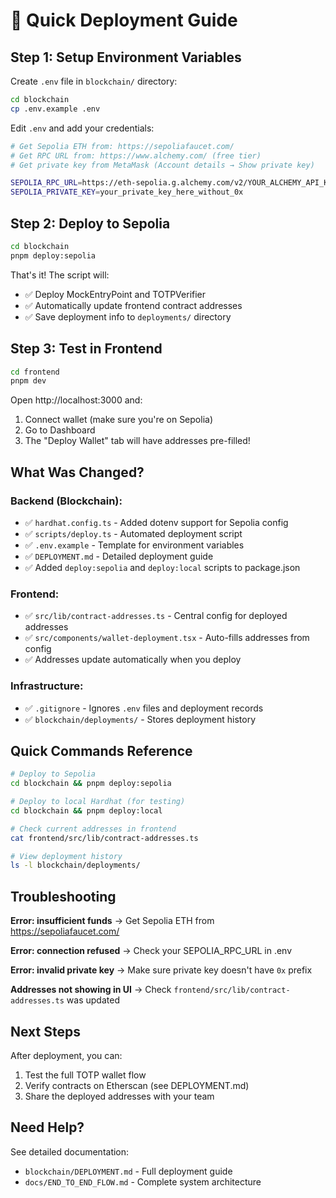 # 🚀 Quick Deployment Guide

## Step 1: Setup Environment Variables

Create `.env` file in `blockchain/` directory:

```bash
cd blockchain
cp .env.example .env
```

Edit `.env` and add your credentials:

```bash
# Get Sepolia ETH from: https://sepoliafaucet.com/
# Get RPC URL from: https://www.alchemy.com/ (free tier)
# Get private key from MetaMask (Account details → Show private key)

SEPOLIA_RPC_URL=https://eth-sepolia.g.alchemy.com/v2/YOUR_ALCHEMY_API_KEY
SEPOLIA_PRIVATE_KEY=your_private_key_here_without_0x
```

## Step 2: Deploy to Sepolia

```bash
cd blockchain
pnpm deploy:sepolia
```

That's it! The script will:
- ✅ Deploy MockEntryPoint and TOTPVerifier
- ✅ Automatically update frontend contract addresses
- ✅ Save deployment info to `deployments/` directory

## Step 3: Test in Frontend

```bash
cd frontend
pnpm dev
```

Open http://localhost:3000 and:
1. Connect wallet (make sure you're on Sepolia)
2. Go to Dashboard
3. The "Deploy Wallet" tab will have addresses pre-filled!

## What Was Changed?

### Backend (Blockchain):
- ✅ `hardhat.config.ts` - Added dotenv support for Sepolia config
- ✅ `scripts/deploy.ts` - Automated deployment script
- ✅ `.env.example` - Template for environment variables
- ✅ `DEPLOYMENT.md` - Detailed deployment guide
- ✅ Added `deploy:sepolia` and `deploy:local` scripts to package.json

### Frontend:
- ✅ `src/lib/contract-addresses.ts` - Central config for deployed addresses
- ✅ `src/components/wallet-deployment.tsx` - Auto-fills addresses from config
- ✅ Addresses update automatically when you deploy

### Infrastructure:
- ✅ `.gitignore` - Ignores `.env` files and deployment records
- ✅ `blockchain/deployments/` - Stores deployment history

## Quick Commands Reference

```bash
# Deploy to Sepolia
cd blockchain && pnpm deploy:sepolia

# Deploy to local Hardhat (for testing)
cd blockchain && pnpm deploy:local

# Check current addresses in frontend
cat frontend/src/lib/contract-addresses.ts

# View deployment history
ls -l blockchain/deployments/
```

## Troubleshooting

**Error: insufficient funds**
→ Get Sepolia ETH from https://sepoliafaucet.com/

**Error: connection refused**
→ Check your SEPOLIA_RPC_URL in .env

**Error: invalid private key**
→ Make sure private key doesn't have `0x` prefix

**Addresses not showing in UI**
→ Check `frontend/src/lib/contract-addresses.ts` was updated

## Next Steps

After deployment, you can:
1. Test the full TOTP wallet flow
2. Verify contracts on Etherscan (see DEPLOYMENT.md)
3. Share the deployed addresses with your team

## Need Help?

See detailed documentation:
- `blockchain/DEPLOYMENT.md` - Full deployment guide
- `docs/END_TO_END_FLOW.md` - Complete system architecture
